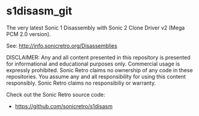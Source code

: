 s1disasm_git
============

The very latest Sonic 1 Disassembly with Sonic 2 Clone Driver v2 (Mega PCM 2.0 version).

See: http://info.sonicretro.org/Disassemblies

DISCLAIMER:
Any and all content presented in this repository is presented for informational and educational purposes only.
Commercial usage is expressly prohibited. Sonic Retro claims no ownership of any code in these repositories.
You assume any and all responsibility for using this content responsibly. Sonic Retro claims no responsibiliy or warranty.

Check out the Sonic Retro source code:

- https://github.com/sonicretro/s1disasm
